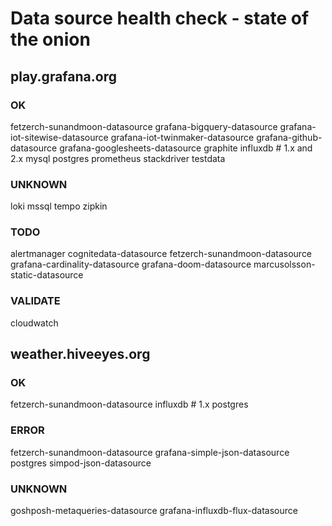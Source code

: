 # Data source health check - state of the onion


## play.grafana.org

### OK
fetzerch-sunandmoon-datasource
grafana-bigquery-datasource
grafana-iot-sitewise-datasource
grafana-iot-twinmaker-datasource
grafana-github-datasource
grafana-googlesheets-datasource
graphite
influxdb  # 1.x and 2.x
mysql
postgres
prometheus
stackdriver
testdata

### UNKNOWN
loki
mssql
tempo
zipkin

### TODO
alertmanager
cognitedata-datasource
fetzerch-sunandmoon-datasource
grafana-cardinality-datasource
grafana-doom-datasource
marcusolsson-static-datasource

### VALIDATE
cloudwatch


## weather.hiveeyes.org

### OK
fetzerch-sunandmoon-datasource
influxdb  # 1.x
postgres

### ERROR
fetzerch-sunandmoon-datasource
grafana-simple-json-datasource
postgres
simpod-json-datasource

### UNKNOWN
goshposh-metaqueries-datasource
grafana-influxdb-flux-datasource
